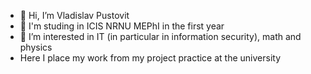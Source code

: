 - 👋 Hi, I’m Vladislav Pustovit
- 🏫 I'm studing in ICIS NRNU MEPhI in the first year
- 👀 I’m interested in IT (in particular in information security), math and physics
- Here I place my work from my project practice at the university
